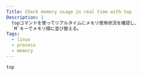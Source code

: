 ```yaml
---
Title: Check memory usage in real time with top
Description: |
  topコマンドを使ってリアルタイムにメモリ使用状況を確認し、
  `M`キーでメモリ順に並び替える。
Tags:
  - linux
  - process
  - memory
---
```


```shell
top
```

